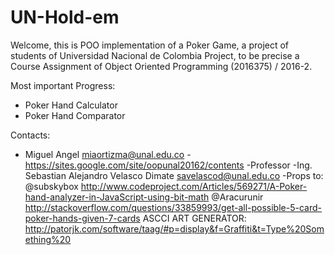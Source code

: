 # UN-Hold-em
Welcome, this is  POO implementation of a Poker Game, a project of students of Universidad Nacional de Colombia Project, to be precise a  Course Assignment of Object Oriented Programming (2016375) / 2016-2.

Most important Progress:
- Poker Hand Calculator
- Poker Hand Comparator

Contacts:
- Miguel Angel miaortizma@unal.edu.co
-https://sites.google.com/site/oopunal20162/contents
-Professor
-Ing. Sebastian Alejandro Velasco Dimate
savelascod@unal.edu.co
-Props to:
@subskybox
http://www.codeproject.com/Articles/569271/A-Poker-hand-analyzer-in-JavaScript-using-bit-math
@Aracurunir
http://stackoverflow.com/questions/33859993/get-all-possible-5-card-poker-hands-given-7-cards
ASCCI ART GENERATOR:
http://patorjk.com/software/taag/#p=display&f=Graffiti&t=Type%20Something%20
